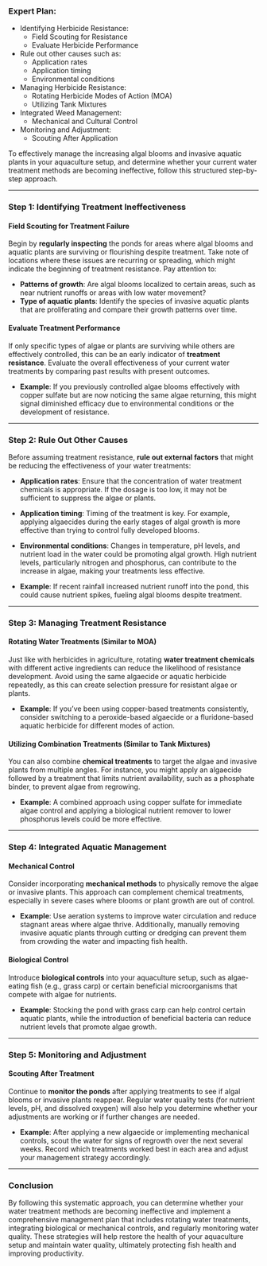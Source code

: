 ### Expert Plan:
- Identifying Herbicide Resistance:
  - Field Scouting for Resistance
  - Evaluate Herbicide Performance
- Rule out other causes such as:
  - Application rates
  - Application timing
  - Environmental conditions
- Managing Herbicide Resistance:
  - Rotating Herbicide Modes of Action (MOA)
  - Utilizing Tank Mixtures
- Integrated Weed Management:
  - Mechanical and Cultural Control
- Monitoring and Adjustment:
  - Scouting After Application


To effectively manage the increasing algal blooms and invasive aquatic plants in your aquaculture setup, and determine whether your current water treatment methods are becoming ineffective, follow this structured step-by-step approach.

---

### **Step 1: Identifying Treatment Ineffectiveness**
  
#### **Field Scouting for Treatment Failure**
Begin by **regularly inspecting** the ponds for areas where algal blooms and aquatic plants are surviving or flourishing despite treatment. Take note of locations where these issues are recurring or spreading, which might indicate the beginning of treatment resistance. Pay attention to:

- **Patterns of growth**: Are algal blooms localized to certain areas, such as near nutrient runoffs or areas with low water movement?
- **Type of aquatic plants**: Identify the species of invasive aquatic plants that are proliferating and compare their growth patterns over time.

#### **Evaluate Treatment Performance**
If only specific types of algae or plants are surviving while others are effectively controlled, this can be an early indicator of **treatment resistance**. Evaluate the overall effectiveness of your current water treatments by comparing past results with present outcomes.

- **Example**: If you previously controlled algae blooms effectively with copper sulfate but are now noticing the same algae returning, this might signal diminished efficacy due to environmental conditions or the development of resistance.

---

### **Step 2: Rule Out Other Causes**

Before assuming treatment resistance, **rule out external factors** that might be reducing the effectiveness of your water treatments:

- **Application rates**: Ensure that the concentration of water treatment chemicals is appropriate. If the dosage is too low, it may not be sufficient to suppress the algae or plants.
- **Application timing**: Timing of the treatment is key. For example, applying algaecides during the early stages of algal growth is more effective than trying to control fully developed blooms.
- **Environmental conditions**: Changes in temperature, pH levels, and nutrient load in the water could be promoting algal growth. High nutrient levels, particularly nitrogen and phosphorus, can contribute to the increase in algae, making your treatments less effective.

- **Example**: If recent rainfall increased nutrient runoff into the pond, this could cause nutrient spikes, fueling algal blooms despite treatment.

---

### **Step 3: Managing Treatment Resistance**

#### **Rotating Water Treatments (Similar to MOA)**
Just like with herbicides in agriculture, rotating **water treatment chemicals** with different active ingredients can reduce the likelihood of resistance development. Avoid using the same algaecide or aquatic herbicide repeatedly, as this can create selection pressure for resistant algae or plants.

- **Example**: If you’ve been using copper-based treatments consistently, consider switching to a peroxide-based algaecide or a fluridone-based aquatic herbicide for different modes of action.

#### **Utilizing Combination Treatments (Similar to Tank Mixtures)**
You can also combine **chemical treatments** to target the algae and invasive plants from multiple angles. For instance, you might apply an algaecide followed by a treatment that limits nutrient availability, such as a phosphate binder, to prevent algae from regrowing.

- **Example**: A combined approach using copper sulfate for immediate algae control and applying a biological nutrient remover to lower phosphorus levels could be more effective.

---

### **Step 4: Integrated Aquatic Management**

#### **Mechanical Control**
Consider incorporating **mechanical methods** to physically remove the algae or invasive plants. This approach can complement chemical treatments, especially in severe cases where blooms or plant growth are out of control.

- **Example**: Use aeration systems to improve water circulation and reduce stagnant areas where algae thrive. Additionally, manually removing invasive aquatic plants through cutting or dredging can prevent them from crowding the water and impacting fish health.

#### **Biological Control**
Introduce **biological controls** into your aquaculture setup, such as algae-eating fish (e.g., grass carp) or certain beneficial microorganisms that compete with algae for nutrients.

- **Example**: Stocking the pond with grass carp can help control certain aquatic plants, while the introduction of beneficial bacteria can reduce nutrient levels that promote algae growth.

---

### **Step 5: Monitoring and Adjustment**

#### **Scouting After Treatment**
Continue to **monitor the ponds** after applying treatments to see if algal blooms or invasive plants reappear. Regular water quality tests (for nutrient levels, pH, and dissolved oxygen) will also help you determine whether your adjustments are working or if further changes are needed.

- **Example**: After applying a new algaecide or implementing mechanical controls, scout the water for signs of regrowth over the next several weeks. Record which treatments worked best in each area and adjust your management strategy accordingly.

---

### **Conclusion**

By following this systematic approach, you can determine whether your water treatment methods are becoming ineffective and implement a comprehensive management plan that includes rotating water treatments, integrating biological or mechanical controls, and regularly monitoring water quality. These strategies will help restore the health of your aquaculture setup and maintain water quality, ultimately protecting fish health and improving productivity.
